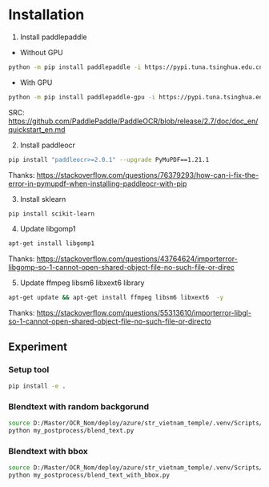 # Installation
1. Install paddlepaddle
- Without GPU

```sh 
python -m pip install paddlepaddle -i https://pypi.tuna.tsinghua.edu.cn/simple
```
- With GPU
```sh
python -m pip install paddlepaddle-gpu -i https://pypi.tuna.tsinghua.edu.cn/simple
```
SRC: https://github.com/PaddlePaddle/PaddleOCR/blob/release/2.7/doc/doc_en/quickstart_en.md

2. Install paddleocr
```sh
pip install "paddleocr>=2.0.1" --upgrade PyMuPDF==1.21.1
```
Thanks: https://stackoverflow.com/questions/76379293/how-can-i-fix-the-error-in-pymupdf-when-installing-paddleocr-with-pip

3. Install sklearn
```sh
pip install scikit-learn
```
4. Update libgomp1
```sh
apt-get install libgomp1
```
Thanks: https://stackoverflow.com/questions/43764624/importerror-libgomp-so-1-cannot-open-shared-object-file-no-such-file-or-direc

5. Update ffmpeg libsm6 libxext6 library
```sh
apt-get update && apt-get install ffmpeg libsm6 libxext6  -y
```
Thanks: https://stackoverflow.com/questions/55313610/importerror-libgl-so-1-cannot-open-shared-object-file-no-such-file-or-directo

## Experiment
### Setup tool
```sh
pip install -e .
```

### Blendtext with random backgorund
```sh
source D:/Master/OCR_Nom/deploy/azure/str_vietnam_temple/.venv/Scripts/activate
python my_postprocess/blend_text.py
```

### Blendtext with bbox
```sh
source D:/Master/OCR_Nom/deploy/azure/str_vietnam_temple/.venv/Scripts/activate
python my_postprocess/blend_text_with_bbox.py
```

